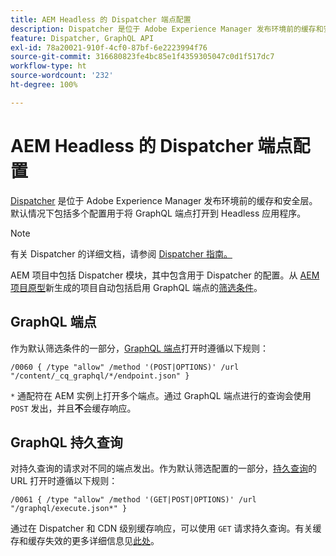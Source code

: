 ```yaml
---
title: AEM Headless 的 Dispatcher 端点配置
description: Dispatcher 是位于 Adobe Experience Manager 发布环境前的缓存和安全层。使用多个配置将 GraphQL 端点打开到 Headless 应用程序。
feature: Dispatcher, GraphQL API
exl-id: 78a20021-910f-4cf0-87bf-6e2223994f76
source-git-commit: 316680823fe4bc85e1f4359305047c0d1f517dc7
workflow-type: ht
source-wordcount: '232'
ht-degree: 100%

---
```



# AEM Headless 的 Dispatcher 端点配置

[Dispatcher](https://experienceleague.adobe.com/docs/experience-manager-dispatcher/using/dispatcher.html?lang=zh-Hans) 是位于 Adobe Experience Manager 发布环境前的缓存和安全层。默认情况下包括多个配置用于将 GraphQL 端点打开到 Headless 应用程序。

>[!NOTE]
>
>有关 Dispatcher 的详细文档，请参阅 [Dispatcher 指南。](https://experienceleague.adobe.com/docs/experience-manager-dispatcher/using/dispatcher.html?lang=zh-Hans)

AEM 项目中包括 Dispatcher 模块，其中包含用于 Dispatcher 的配置。从 [AEM 项目原型](https://github.com/adobe/aem-project-archetype)新生成的项目自动包括启用 GraphQL 端点的[筛选条件](https://experienceleague.adobe.com/docs/experience-manager-dispatcher/using/configuring/dispatcher-configuration.html?lang=zh-Hans?#defining-a-filter)。

## GraphQL 端点

作为默认筛选条件的一部分，[GraphQL 端点](/help/headless/graphql-api/graphql-endpoint.md)打开时遵循以下规则：

```
/0060 { /type "allow" /method '(POST|OPTIONS)' /url "/content/_cq_graphql/*/endpoint.json" }
```

`*` 通配符在 AEM 实例上打开多个端点。通过 GraphQL 端点进行的查询会使用 `POST` 发出，并且&#x200B;**不**&#x200B;会缓存响应。

## GraphQL 持久查询

对持久查询的请求对不同的端点发出。作为默认筛选配置的一部分，[持久查询](/help/headless/graphql-api/persisted-queries.md)的 URL 打开时遵循以下规则：

```
/0061 { /type "allow" /method '(GET|POST|OPTIONS)' /url "/graphql/execute.json*" }
```

通过在 Dispatcher 和 CDN 级别缓存响应，可以使用 `GET` 请求持久查询。有关缓存和缓存失效的更多详细信息见[此处](/help/implementing/dispatcher/caching.md)。
